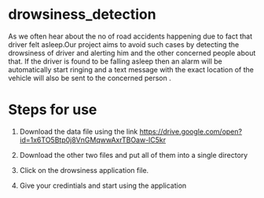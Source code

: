 # drowsiness_detection
As we often hear about the no of road accidents happening due to fact that driver felt asleep.Our project aims to avoid such cases by detecting the drowsiness of driver and alerting him and the other concerned people about that.
If the driver is found to be falling asleep then an alarm will be automatically start ringing and a text message with the exact location of the vehicle will also be sent to the concerned person .

# Steps for use

1. Download the data file using the link https://drive.google.com/open?id=1x6TO5Btp0j8VnGMqwwAxrTBOaw-lC5kr

1. Download the other two files and put all of them into a single directory

2. Click on the drowsiness application file.

3. Give your credintials and start using the application
